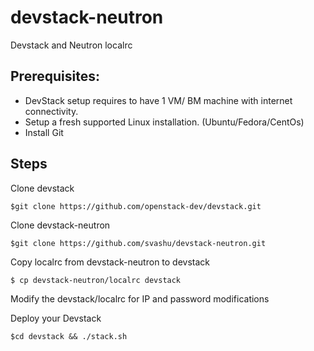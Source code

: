 devstack-neutron
================
Devstack and Neutron localrc

Prerequisites:
--------------
- DevStack setup requires to have 1 VM/ BM machine with internet connectivity.
- Setup a fresh supported Linux installation. (Ubuntu/Fedora/CentOs)
- Install Git

Steps
-----
Clone devstack
```
$git clone https://github.com/openstack-dev/devstack.git
```

Clone devstack-neutron
```
$git clone https://github.com/svashu/devstack-neutron.git
```

Copy localrc from devstack-neutron to devstack
```
$ cp devstack-neutron/localrc devstack

```

Modify the devstack/localrc for IP and password modifications

Deploy your Devstack

```
$cd devstack && ./stack.sh
```


